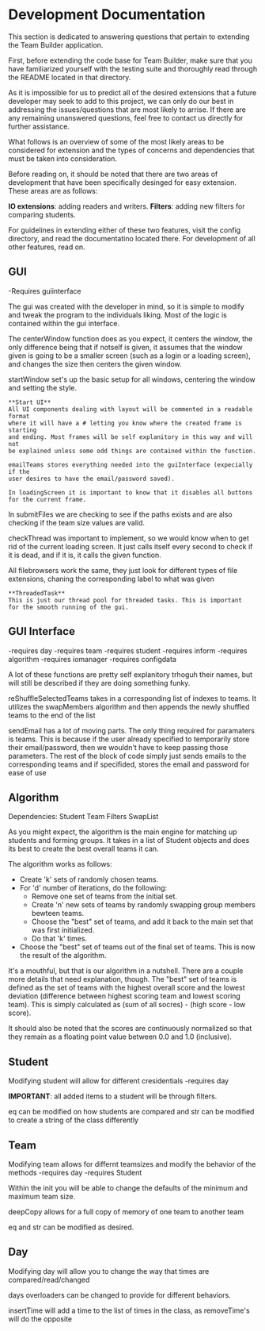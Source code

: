 
# Development Documentation

 This section is dedicated to answering questions that pertain to
 extending the Team Builder application. 

 First, before extending the code base for Team Builder, make sure 
 that you have familiarized yourself with the testing suite and 
 thoroughly read through the README located in that directory. 

 As it is impossible for us to predict all of the desired extensions
 that a future developer may seek to add to this project, we can only
 do our best in addressing the issues/questions that are most likely 
 to arrise. If there are any remaining unanswered questions, feel 
 free to contact us directly for further assistance. 

 What follows is an overview of some of the most likely areas to be
 considered for extension and the types of concerns and dependencies
 that must be taken into consideration. 

 Before reading on, it should be noted that there are two areas of 
 development that have been specifically desinged for easy extension. 
 These areas are as follows:

 **IO extensions**: adding readers and writers.
 **Filters**: adding new filters for comparing students. 

 For guidelines in extending either of these two features, visit the 
 config directory, and read the documentatino located there. For 
 development of all other features, read on. 


## GUI
 -Requires guiinterface
 
 The gui was created with the developer in mind, so it is simple to modify and
 tweak the program to the individuals liking. Most of the logic is contained
 within the gui interface. 

 The centerWindow function does as you expect, it centers the window,
 the only difference being that if notself is given, it assumes
 that the window given is going to be a smaller screen (such as a login or 
 a loading screen), and changes the size then centers the given window.

 startWindow set's up the basic setup for all windows, centering the window
 and setting the style.

    **Start UI**
    All UI components dealing with layout will be commented in a readable format
    where it will have a # letting you know where the created frame is starting
    and ending. Most frames will be self explanitory in this way and will not
    be explained unless some odd things are contained within the function.

    emailTeams stores everything needed into the guiInterface (expecially if the
    user desires to have the email/password saved).
    
    In loadingScreen it is important to know that it disables all buttons
    for the current frame.

 In submitFiles we are checking to see if the paths exists and are also
 checking if the team size values are valid.

 checkThread was important to implement, so we would know when to get rid
 of the current loading screen. It just calls itself every second to check
 if it is dead, and if it is, it calls the given function.

 All filebrowsers work the same, they just look for different types of 
 file extensions, chaning the corresponding label to what was given 

    **ThreadedTask**
    This is just our thread pool for threaded tasks. This is important
    for the smooth running of the gui.
 
## GUI Interface
 -requires day
 -requires team
 -requires student
 -requires inform
 -requires algorithm
 -requires iomanager
 -requires configdata
 
 A lot of these functions are pretty self explanitory trhoguh their names,
 but will still be described if they are doing something funky. 

 reShuffleSelectedTeams takes in a corresponding list of indexes to teams.
 It utilizes the swapMembers algorithm and then appends the newly shuffled
 teams to the end of the list

 sendEmail has a lot of moving parts. The only thing required for paramaters
 is teams. This is because if the user already specified to temporarily
 store their email/password, then we wouldn't have to keep passing those 
 parameters. The rest of the block of code simply just sends emails to the
 corresponding teams and if specifided, stores the email and password
 for ease of use


## Algorithm

 Dependencies:
 Student
 Team
 Filters
 SwapList

 As you might expect, the algorithm is the main engine for matching up students
 and forming groups. It takes in a list of Student objects and does its best 
 to create the best overall teams it can. 

 The algorithm works as follows: 
 * Create 'k' sets of randomly chosen teams.
 * For 'd' number of iterations, do the following:
    * Remove one set of teams from the initial set.
    * Create 'n' new sets of teams by randomly swapping group members bewteen 
      teams. 
    * Choose the "best" set of teams, and add it back to the main set that was
      first initialized. 
    * Do that 'k' times.
 * Choose the "best" set of teams out of the final set of teams. This is now
   the result of the algorithm.

 It's a mouthful, but that is our algorithm in a nutshell. There are a couple more 
 details that need explanation, though. 
 The "best" set of teams is defined as the set of teams with the highest overall 
 score and the lowest deviation (difference between highest scoring team and lowest
 scoring team). This is simply calculated as (sum of all socres) - (high score - 
 low score).

 It should also be noted that the scores are continuously normalized so that they
 remain as a floating point value between 0.0 and 1.0 (inclusive). 


## Student

Modifying student will allow for different cresidentials
-requires day

   __IMPORTANT__: all added items to a student will be through filters.

eq can be modified on how students are compared and str can be modified to create a string of the class differently


## Team

Modifying team allows for differnt teamsizes and modify the behavior of the methods
-requires day
-requires Student

Within the init you will be able to change the defaults of the minimum and maximum team size. 

deepCopy allows for a full copy of memory of one team to another team

eq and str can be modified as desired. 

## Day

Modifying day will allow you to change the way that times are compared/read/changed

days overloaders can be changed to provide for different behaviors. 

insertTime will add a time to the list of times in the class, as removeTime's will do the opposite


 
